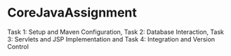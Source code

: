 # CoreJavaAssignment
Task 1: Setup and Maven Configuration, Task 2: Database Interaction, Task 3: Servlets and JSP Implementation and Task 4: Integration and Version Control
